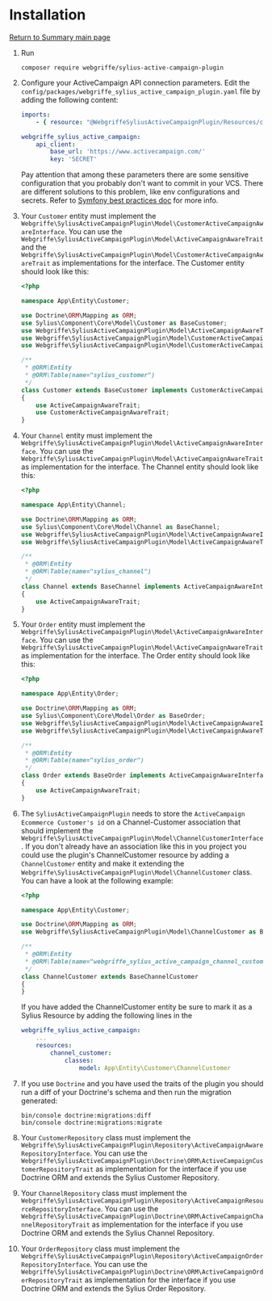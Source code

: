 # Installation

[Return to Summary main page](README.md)

1. Run
    ```shell
    composer require webgriffe/sylius-active-campaign-plugin
    ```

2. Configure your ActiveCampaign API connection parameters. Edit
   the `config/packages/webgriffe_sylius_active_campaign_plugin.yaml` file by adding the following content:
    ```yaml
    imports:
        - { resource: "@WebgriffeSyliusActiveCampaignPlugin/Resources/config/app/config.yaml" }

    webgriffe_sylius_active_campaign:
        api_client:
            base_url: 'https://www.activecampaign.com/'
            key: 'SECRET'
    ```
   Pay attention that among these parameters there are some sensitive configuration that you probably don't want to
   commit in your VCS. There are different solutions to this problem, like env configurations and secrets. Refer
   to [Symfony best practices doc](https://symfony.com/doc/current/best_practices.html#configuration) for more info.

3. Your `Customer` entity must implement
   the `Webgriffe\SyliusActiveCampaignPlugin\Model\CustomerActiveCampaignAwareInterface`. You can use
   the `Webgriffe\SyliusActiveCampaignPlugin\Model\ActiveCampaignAwareTrait` and
   the `Webgriffe\SyliusActiveCampaignPlugin\Model\CustomerActiveCampaignAwareTrait` as implementations for the
   interface. The Customer entity should look like this:
    ```php
    <?php
	
    namespace App\Entity\Customer;
	
    use Doctrine\ORM\Mapping as ORM;
    use Sylius\Component\Core\Model\Customer as BaseCustomer;
    use Webgriffe\SyliusActiveCampaignPlugin\Model\ActiveCampaignAwareTrait;
    use Webgriffe\SyliusActiveCampaignPlugin\Model\CustomerActiveCampaignAwareInterface;
    use Webgriffe\SyliusActiveCampaignPlugin\Model\CustomerActiveCampaignAwareTrait;
	
    /**
     * @ORM\Entity
     * @ORM\Table(name="sylius_customer")
     */
    class Customer extends BaseCustomer implements CustomerActiveCampaignAwareInterface
    {
        use ActiveCampaignAwareTrait;
        use CustomerActiveCampaignAwareTrait;
    }
    ```

4. Your `Channel` entity must implement the `Webgriffe\SyliusActiveCampaignPlugin\Model\ActiveCampaignAwareInterface`.
   You can use the `Webgriffe\SyliusActiveCampaignPlugin\Model\ActiveCampaignAwareTrait` as implementation for the
   interface. The Channel entity should look like this:
   ```php
   <?php
   
   namespace App\Entity\Channel;

   use Doctrine\ORM\Mapping as ORM;
   use Sylius\Component\Core\Model\Channel as BaseChannel;
   use Webgriffe\SyliusActiveCampaignPlugin\Model\ActiveCampaignAwareInterface;
   use Webgriffe\SyliusActiveCampaignPlugin\Model\ActiveCampaignAwareTrait;

   /**
    * @ORM\Entity
    * @ORM\Table(name="sylius_channel")
    */
   class Channel extends BaseChannel implements ActiveCampaignAwareInterface
   {
       use ActiveCampaignAwareTrait;
   }
   ```

5. Your `Order` entity must implement the `Webgriffe\SyliusActiveCampaignPlugin\Model\ActiveCampaignAwareInterface`. You
   can use the `Webgriffe\SyliusActiveCampaignPlugin\Model\ActiveCampaignAwareTrait` as implementation for the
   interface. The Order entity should look like this:
   ```php
   <?php
   
   namespace App\Entity\Order;

   use Doctrine\ORM\Mapping as ORM;
   use Sylius\Component\Core\Model\Order as BaseOrder;
   use Webgriffe\SyliusActiveCampaignPlugin\Model\ActiveCampaignAwareInterface;
   use Webgriffe\SyliusActiveCampaignPlugin\Model\ActiveCampaignAwareTrait;

   /**
    * @ORM\Entity
    * @ORM\Table(name="sylius_order")
    */
   class Order extends BaseOrder implements ActiveCampaignAwareInterface
   {
       use ActiveCampaignAwareTrait;
   }
   ```

6. The `SyliusActiveCampaignPlugin` needs to store the `ActiveCampaign Ecommerce Customer's id` on a Channel-Customer
   association that should implement the `Webgriffe\SyliusActiveCampaignPlugin\Model\ChannelCustomerInterface`. If you
   don't already have an association like this in you project you could use the plugin's ChannelCustomer resource by
   adding a `ChannelCustomer` entity and make it extending
   the `Webgriffe\SyliusActiveCampaignPlugin\Model\ChannelCustomer` class. You can have a look at the following example:
   ```php
   <?php
   
   namespace App\Entity\Customer;
   
   use Doctrine\ORM\Mapping as ORM;
   use Webgriffe\SyliusActiveCampaignPlugin\Model\ChannelCustomer as BaseChannelCustomer;
   
   /**
    * @ORM\Entity
    * @ORM\Table(name="webgriffe_sylius_active_campaign_channel_customer")
    */
   class ChannelCustomer extends BaseChannelCustomer
   {
   }
   ```
   If you have added the ChannelCustomer entity be sure to mark it as a Sylius Resource by adding the following lines in
   the

    ```yaml
    webgriffe_sylius_active_campaign:
        ...
        resources:
            channel_customer:
                classes:
                    model: App\Entity\Customer\ChannelCustomer
    ```

7. If you use `Doctrine` and you have used the traits of the plugin you should run a diff of your Doctrine's schema and
   then run the migration generated:
   ```shell
   bin/console doctrine:migrations:diff
   bin/console doctrine:migrations:migrate
   ```

8. Your `CustomerRepository` class must implement
   the `Webgriffe\SyliusActiveCampaignPlugin\Repository\ActiveCampaignAwareRepositoryInterface`. You can use
   the `Webgriffe\SyliusActiveCampaignPlugin\Doctrine\ORM\ActiveCampaignCustomerRepositoryTrait` as implementation for
   the interface if you use Doctrine ORM and extends the Sylius Customer Repository.

9. Your `ChannelRepository` class must implement
   the `Webgriffe\SyliusActiveCampaignPlugin\Repository\ActiveCampaignResourceRepositoryInterface`. You can use
   the `Webgriffe\SyliusActiveCampaignPlugin\Doctrine\ORM\ActiveCampaignChannelRepositoryTrait` as implementation for
   the interface if you use Doctrine ORM and extends the Sylius Channel Repository.

10. Your `OrderRepository` class must implement
    the `Webgriffe\SyliusActiveCampaignPlugin\Repository\ActiveCampaignOrderRepositoryInterface`. You can use
    the `Webgriffe\SyliusActiveCampaignPlugin\Doctrine\ORM\ActiveCampaignOrderRepositoryTrait` as implementation for the
    interface if you use Doctrine ORM and extends the Sylius Order Repository.
